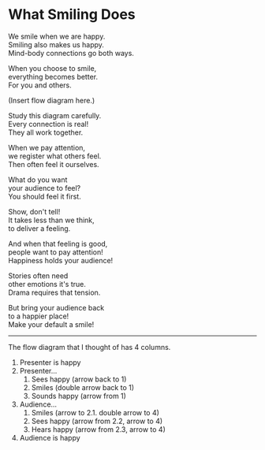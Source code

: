 # What Smiling Does

We smile when we are happy.  
Smiling also makes us happy.  
Mind-body connections go both ways.

When you choose to smile,  
everything becomes better.  
For you and others.

(Insert flow diagram here.)


Study this diagram carefully.  
Every connection is real!  
They all work together.

When we pay attention,  
we register what others feel.  
Then often feel it ourselves.

What do you want  
your audience to feel?  
You should feel it first.

Show, don't tell!  
It takes less than we think,  
to deliver a feeling.

And when that feeling is good,  
people want to pay attention!  
Happiness holds your audience!

Stories often need  
other emotions it's true.  
Drama requires that tension.

But bring your audience back  
to a happier place!  
Make your default a smile!

-----

The flow diagram that I thought of has 4 columns.

1. Presenter is happy
2. Presenter...
    1. Sees happy (arrow back to 1)
    2. Smiles (double arrow back to 1)
    3. Sounds happy (arrow from 1)
3. Audience...
    1. Smiles (arrow to 2.1. double arrow to 4)
    2. Sees happy (arrow from 2.2, arrow to 4)
    3. Hears happy (arrow from 2.3, arrow to 4)
4. Audience is happy
